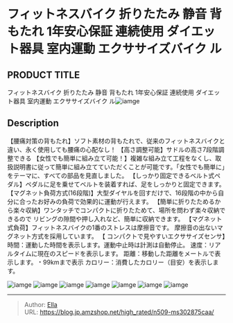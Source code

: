 # フィットネスバイク 折りたたみ 静音 背もたれ 1年安心保証 連続使用 ダイエット器具 室内運動 エクササイズバイク ル


## PRODUCT TITLE 

フィットネスバイク 折りたたみ 静音 背もたれ 1年安心保証 連続使用 ダイエット器具 室内運動 エクササイズバイク ル![iamge](https://b2bfiles1.gigab2b.cn/image/wkseller/305/20230618_5305703ae8daea4299176b9c64dde357.jpg)

## Description

【腰痛対策の背もたれ】ソフト素材の背もたれで、従来のフィットネスバイクと違い、永く使用しても腰痛の心配なし！
【高さ調整可能】サドルの高さ7段階調整できる
【女性でも簡単に組み立て可能！】複雑な組み立て工程をなくし、取扱説明書に従って簡単に組み立てていただくことが可能です。「女性でも簡単に」をテーマに、すべての部品を見直しました。
【しっかり固定できるベルト式ペダル】ペダルに足を乗せてベルトを装着すれば、足をしっかりと固定できます。
【マグネット負荷方式(16段階)】大型ダイヤルを回すだけで、16段階の中から自分に合ったお好みの負荷で効果的に運動が行えます。
【簡単に折りたためるから楽々収納】ワンタッチでコンパクトに折りたためて、場所を問わず楽々収納できるので リビングの隙間や押し入れなど、簡単に収納できます。
【マグネット式負荷】フィットネスバイクの1番のストレスは摩擦音です。 摩擦音の出ないマグネット方式を採用しています。
【 コンパクトで見やすいエクササイズセンサ】時間：運動した時間を表示します。運動中止時は計測は自動停止。 速度：リアルタイムに現在のスピードを表示します。 距離：移動した距離をメートルで表示します。﹡99kmまで表示 カロリー：消費したカロリー（目安）を表示します。


![iamge](https://b2bfiles1.gigab2b.cn/image/wkseller/305/20230618_ee53ecc0766ad4ef0fa697788800ec98.jpg)
![iamge](https://b2bfiles1.gigab2b.cn/image/wkseller/305/20230618_34052cd6ec791aa9e0a7f8706f1be7de.jpg)
![iamge](https://b2bfiles1.gigab2b.cn/image/wkseller/305/20230618_c718d026d2b4bd5071a420e5fa06f81b.jpg)
![iamge](https://b2bfiles1.gigab2b.cn/image/wkseller/305/20230618_c284fa0e05440d059e6cd88a2b89cc65.jpg)
![iamge](https://b2bfiles1.gigab2b.cn/image/wkseller/305/20230618_ed4ad6fc046818ba26984a4b1512f6b5.jpg)
![iamge](https://b2bfiles1.gigab2b.cn/image/wkseller/305/20230618_9b6efa7626992b7264d63ad8bdeb7044.jpg)
![iamge](https://b2bfiles1.gigab2b.cn/image/wkseller/305/20230618_20261d072a902c81041587a52093eae3.jpg)


---

> Author: [Ella](https://blog.jp.amzshop.net/)  
> URL: https://blog.jp.amzshop.net/high_rated/n509-ms302875caa/  

